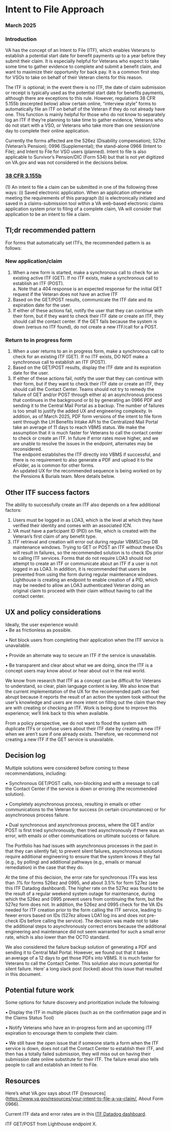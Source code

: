 # Intent to File Approach 
### March 2025 
### Introduction 
VA has the concept of an Intent to File (ITF), which enables Veterans to establish a potential start date for benefit payments up to a year before they submit their claim. It is especially helpful for Veterans who expect to take some time to gather evidence to complete and submit a benefit claim, and want to maximize their opportunity for back pay. It is a common first step for VSOs to take on behalf of their Veteran clients for this reason.

The ITF is optional; in the event there is no ITF, the date of claim submission or receipt is typically used as the potential start date for benefits payments, although there are exceptions to this rule. However, regulations 38 CFR 5.155b  (excerpted below) allow  certain online, “interview style” forms to automatically file an ITF on behalf of the Veteran if they do not already have one. This function is mainly helpful for those who do not know to separately log an ITF if they’re planning to take time to gather evidence,  Veterans who do not start with a VSO,  or Veterans who take more than one session/one day to complete their online application. 

Currently the forms affected are the 526ez (Disability compensation); 527ez (Veteran’s Pension); 0996 (Supplemental); the stand-alone 0966 (Intent to File); and Intent to File for VSO users (planned). Intent to file is also applicable to Survivor’s Pension/DIC (Form 534) but that is not yet digitized on VA.gov and was not considered in the decisions below.

### [38 CFR 3.155b](https://www.ecfr.gov/current/title-38/chapter-I/part-3/subpart-A/subject-group-ECFR7629a1b1e9bf6f8/section-3.155#p-3.155(b)) 
(1) An intent to file a claim can be submitted in one of the following three ways: 
(i) Saved electronic application. When an application otherwise meeting the requirements of this paragraph (b) is electronically initiated and saved in a claims-submission tool within a VA web-based electronic claims application system prior to filing of a complete claim, VA will consider that application to be an intent to file a claim. 
 
## Tl;dr recommended pattern 
For forms that automatically set ITFs, the recommended pattern is as follows: 
### New application/claim 
1.	When a new form is started, make a synchronous call to check for an existing active ITF (GET). If no ITF exists, make a synchronous call to establish an ITF (POST).  
a.	Note that a 404 response is an expected response for the initial GET request if the Veteran does not have an active ITF 
2.	Based on the GET/POST results, communicate the ITF date and its expiration date for the user. 
3.	If either of these actions fail, notify the user that they can continue with their form, but if they want to check their ITF date or create an ITF, they should call the contact center. If the GET fails because the system is down (versus no ITF found), do not create a new ITF/call for a POST. 
### Return to in progress form 
1.	When a user returns to an in progress form, make a synchronous call to check for an existing ITF (GET). If no ITF exists, DO NOT make a synchronous call to establish an ITF (POST).  
2.	Based on the GET/POST results, display the ITF date and its expiration date for the user. 
3.	If either of these actions fail, notify the user that they can continue with their form, but if they want to check their ITF date or create an ITF, they should call the Contact Center. 
Teams should not try to remedy the failure of GET and/or POST through either a) an asynchronous process that continues in the background or b) by generating an 0966 PDF and sending it to the Central Mail Portal as a backup. The number of failures is too small to justify the added UX and engineering complexity. In addition, as of March 2025, PDF form versions of the intent to file form sent through the LH Benefits Intake API to the Centralized Mail Portal take an average of 11 days to reach VBMS status. We make the assumption that it is much faster for Veterans to call the contact center to check or create an ITF. 
 In future if error rates move higher, and we are unable to resolve the issues in the endpoint, alternates may be reconsidered.  
The endpoint establishes the ITF directly into VBMS if successful, and there is no requirement to also generate a PDF and upload it to the eFolder, as is common for other forms.  
An updated UX for the recommended sequence is being worked on by the Pensions & Burials team. 
More details below. 
## Other ITF success factors 
The ability to successfully create an ITF also depends on a few additional factors:  
1.	Users must be logged in as LOA3, which is the level at which they have verified their identity and comes with an associated ICN.  
2.	VA must have a participant ID (PID) on file, which is created with the Veteran’s first claim of any benefit type. 
3.	ITF retrieval and creation will error out during regular VBMS/Corp DB maintenance windows. 
Trying to GET or POST an ITF without these IDs will result in failures, so the recommended solution is to check IDs prior to calling ITF services. Forms that do not require LOA3 should not attempt to create an ITF or communicate about an ITF if a user is not logged in as LOA3. In addition, it is recommended that users be prevented from using the form during regular maintenance windows. 
Lighthouse is creating an endpoint to enable creation of a PID, which may be needed to allow an LOA3 authenticated Veteran doing an original claim to proceed with their claim without having to call the contact center. 
## UX and policy considerations 
Ideally, the user experience would:  
•	Be as frictionless as possible.  

•	Not block users from completing their application when the ITF service is unavailable.

•	Provide an alternate way to secure an ITF if the service is unavailable.

•	Be transparent and clear about what we are doing, since the ITF is a concept users may know about or hear about out in the real world. 

We know from research that ITF as a concept can be difficult for Veterans to understand, so clear, plain language content is key. We also know that the current implementation of the UX for the recommended path can feel abrupt because it reports the result of an action the system took without the user’s knowledge and users are more intent on filling out the claim than they are with creating or checking an ITF. Work is being done to improve this experience; we’ll link back to this when available. 

From a policy perspective, we do not want to flood the system with duplicate ITFs or confuse users about their ITF date by creating a new ITF when we aren’t sure if one already exists. Therefore, we recommend not creating a new ITF if the GET service is unavailable. 
 
## Decision log 
Multiple solutions were considered before coming to these recommendations, including: 

•	Synchronous GET/POST calls, non-blocking and with a message to call the Contact Center if the service is down or erroring (the recommended solution). 

•	Completely asynchronous process, resulting in emails or other communications to the Veteran for success (in certain circumstances) or for asynchronous process failure. 

•	Dual synchronous and asynchronous process, where the GET and/or POST is first tried synchronously, then tried asynchronously if there was an error, with emails or other communications on ultimate success or failure.  

The Portfolio has had issues with asynchronous processes in the past in that they can silently fail; to prevent silent failures, asynchronous solutions require additional engineering to ensure that the system knows if they fail (e.g., by polling) and additional pathways (e.g., emails or manual remediation) in the case that they do.  

At the time of this decision, the error rate for synchronous ITFs was less than .1% for forms 526ez and 0995, and about 3.5% for form 527ez (see this ITF Datadog dashboard). The higher rate on the 527ez was found to be the result of a regular weekend system outage for maintenance, during which the 526ez and 0995 prevent users from continuing the form, but the 527ez form does not. In addition, the 526ez and 0995 check for the VA IDs needed for ITF creation prior to the form calling the ITF service, leading to fewer errors based on IDs (527ez allows LOA1 log ins and does not pre-check IDs before calling the service). 
The decision was made not to take the additional steps to asynchronously correct errors because the additional engineering and maintenance did not seem warranted for such a small error rate, which is also lower than the OCTO standard.

We also considered the failure backup solution of generating a PDF and sending it to Central Mail Portal. However, we found out that it takes an average of a 12 days to get those PDFs into VBMS. It is much faster for Veterans to call the Contact Center. This solution also incurs potential for silent failure. 
Here’ a long slack post (locked) about this issue that resulted in this document. 
 
## Potential future work 
Some options for future discovery and prioritization include the following: 

•	Display the ITF in multiple places (such as on the confirmation page and in the Claims Status Tool) 

•	Notify Veterans who have an in-progress form and an upcoming ITF expiration to encourage them to complete their claim. 

•	We still have the open issue that if someone starts a form when the ITF service is down, does not call the Contact Center to establish their ITF, and then has a totally failed submission, they will miss out on having their submission date online substitute for their ITF. The failure email also tells people to call and establish an Intent to File. 

 
## Resources 
Here’s what VA.gov says about ITF ([resources](https://www.va.gov/resources/your-intent-to-file-a-va-claim/, About Form 0966). 

Current ITF data and error rates are in this [ITF Datadog dashboard](https://vagov.ddog-gov.com/account/login?next=%2Fdashboard%2Ftym-cck-5uw%2Fbenefits-itf-disabilitysupplemental%3FfromUser%3Dtrue%26refresh_mode%3Dsliding%26from_ts%3D1738006736048%26to_ts%3D1740685136048%26live%3Dtrue). 

ITF GET/POST from Lighthouse endpoint X.  
 

